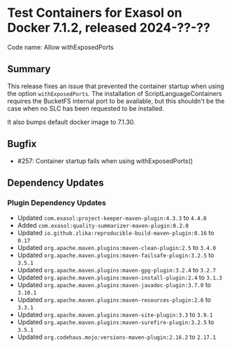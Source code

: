 # Test Containers for Exasol on Docker 7.1.2, released 2024-??-??

Code name: Allow withExposedPorts

## Summary

This release fixes an issue that prevented the container startup when using the option `withExposedPorts`.
The installation of ScriptLanguageContainers requires the BucketFS internal port to be available, but this shouldn't 
be the case when no SLC has been requested to be installed.

It also bumps default docker image to 7.1.30.

## Bugfix

* #257: Container startup fails when using withExposedPorts()

## Dependency Updates

### Plugin Dependency Updates

* Updated `com.exasol:project-keeper-maven-plugin:4.3.3` to `4.4.0`
* Added `com.exasol:quality-summarizer-maven-plugin:0.2.0`
* Updated `io.github.zlika:reproducible-build-maven-plugin:0.16` to `0.17`
* Updated `org.apache.maven.plugins:maven-clean-plugin:2.5` to `3.4.0`
* Updated `org.apache.maven.plugins:maven-failsafe-plugin:3.2.5` to `3.5.1`
* Updated `org.apache.maven.plugins:maven-gpg-plugin:3.2.4` to `3.2.7`
* Updated `org.apache.maven.plugins:maven-install-plugin:2.4` to `3.1.3`
* Updated `org.apache.maven.plugins:maven-javadoc-plugin:3.7.0` to `3.10.1`
* Updated `org.apache.maven.plugins:maven-resources-plugin:2.6` to `3.3.1`
* Updated `org.apache.maven.plugins:maven-site-plugin:3.3` to `3.9.1`
* Updated `org.apache.maven.plugins:maven-surefire-plugin:3.2.5` to `3.5.1`
* Updated `org.codehaus.mojo:versions-maven-plugin:2.16.2` to `2.17.1`
